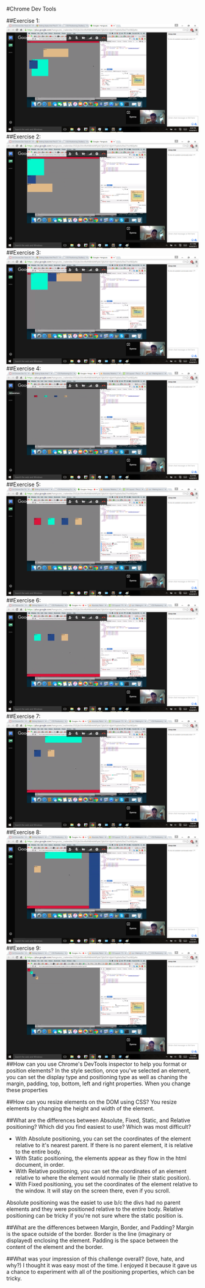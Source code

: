 #Chrome Dev Tools

##Exercise 1:
![Screenshot 1](../../week-2/screenshot1.png)
##Exercise 2:
![Screenshot 2](../../week-2/screenshot2.png)
##Exercise 3:
![Screenshot 3](../../week-2/screenshot3.png)
##Exercise 4:
![Screenshot 4](../../week-2/screenshot4.png)
##Exercise 5:
![Screenshot 5](../../week-2/screenshot5.png)
##Exercise 6:
![Screenshot 6](../../week-2/screenshot6.png)
##Exercise 7:
![Screenshot 7](../../week-2/screenshot7.png)
##Exercise 8:
![Screenshot 8](../../week-2/screenshot8.png)
##Exercise 9:
![Screenshot 9](../../week-2/screenshot9.png)
##How can you use Chrome's DevTools inspector to help you format or position elements?
In the style section, once you've selected an element, you can set the display type and positioning type as well as chaning the margin, padding, top, bottom, left and right properties. When you change these properties

##How can you resize elements on the DOM using CSS?
You resize elements by changing the height and width of the element.

##What are the differences between Absolute, Fixed, Static, and Relative positioning? Which did you find easiest to use? Which was most difficult?
* With Absolute positioning, you can set the coordinates of the element relative to it's nearest parent. If there is no parent element, it is relative to the entire body.
* With Static positioning, the elements appear as they flow in the html document, in order.
* With Relative positioning, you can set the coordinates of an element relative to where the element would normally lie (their static position).
* With Fixed positioning, you set the coordinates of the element relative to the window. It will stay on the screen there, even if you scroll.



Absolute positioning was the easiet to use b/c the divs had no parent elements and they were positioned relative to the entire body. Relative positioning can be tricky if you're not sure where the static position is.

##What are the differences between Margin, Border, and Padding?
Margin is the space outside of the border. Border is the line (imaginary or displayed) enclosing the element. Padding is the space between the content of the element and the border.

##What was your impression of this challenge overall? (love, hate, and why?)
I thought it was easy most of the time. I enjoyed it because it gave us a chance to experiment with all of the positioning properties, which can be tricky.